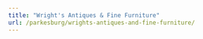 ```yaml
---
title: "Wright's Antiques & Fine Furniture"
url: /parkesburg/wrights-antiques-and-fine-furniture/
---
```

